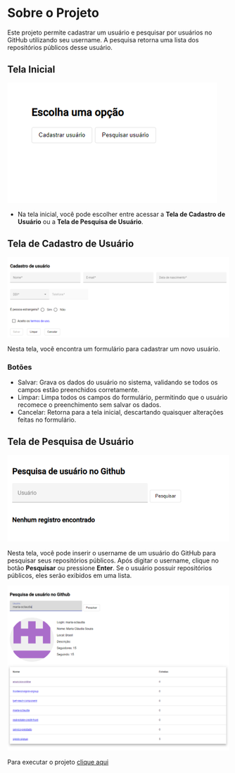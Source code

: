 # Sobre o Projeto

Este projeto permite cadastrar um usuário e pesquisar por usuários no GitHub utilizando seu username. A pesquisa retorna uma lista dos repositórios públicos desse usuário.

## Tela Inicial

![alt text](image.png)

- Na tela inicial, você pode escolher entre acessar a **Tela de Cadastro de Usuário** ou a **Tela de Pesquisa de Usuário**.

## Tela de Cadastro de Usuário

![alt text](image-1.png)

Nesta tela, você encontra um formulário para cadastrar um novo usuário.

### Botões

- Salvar: Grava os dados do usuário no sistema, validando se todos os campos estão preenchidos corretamente.
- Limpar: Limpa todos os campos do formulário, permitindo que o usuário recomece o preenchimento sem salvar os dados.
- Cancelar: Retorna para a tela inicial, descartando quaisquer alterações feitas no formulário.

## Tela de Pesquisa de Usuário

![alt text](image-2.png)

Nesta tela, você pode inserir o username de um usuário do GitHub para pesquisar seus repositórios públicos. Após digitar o username, clique no botão **Pesquisar** ou pressione **Enter**. Se o usuário possuir repositórios públicos, eles serão exibidos em uma lista.

![alt text](image-3.png)

Para executar o projeto [clique aqui](./doc.md)
